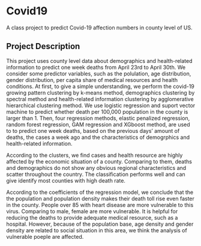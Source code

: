 # Covid19
A class project to predict Covid-19 affection numbers in county level of US.
## Project Description
This project uses county level data about demographics and health-related information to predict one week
deaths from April 23rd to April 30th. We consider some predictor variables, such as the polulation, age
distribution, gender distribution, per capita share of medical resources and health conditions. At first,
to give a simple understanding, we perform the covid-19 growing pattern clustering by k-means method,
demographics clustering by spectral method and health-related information clustering by agglomerative
hierarchical clustering method. We use logistic regression and suport vector machine to predict whether
death per 100,000 population in the county is larger than 1. Then, four regression methods, elastic penalized
regression, random forest regression, GAM regression and XGboost method, are used to to predict one
week deaths, based on the previous days’ amount of deaths, the cases a week ago and the characteristics of
demogrphics and health-related information.

According to the clusters, we find cases and health resource are highly affected by the economic situation of a
county. Comparing to them, deaths and demographics do not show any obvious regional characteristics and
scatter throughout the country. The classification performs well and can give identify most counties with
high death rate.

According to the coefficients of the regression model, we conclude that the the population and population density makes their death toll rise even faster in the county. People over 85 with heart disease are more
vulnerable to this virus. Comparing to male, female are more vulnerable. It is helpful for reducing the deaths
to provide adequate medical resource, such as a hospital. However, because of the population base, age
density and gender density are related to social situation in this area, we think the analysis of vulnerable
poeple are affected.
